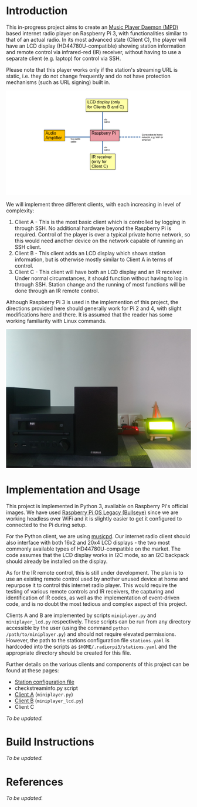 # Introduction

This in-progress project aims to create an [Music Player Daemon (MPD)](https://www.musicpd.org/) based internet radio player on Raspberry Pi 3, with functionalities similar to that of an actual radio. In its most advanced state (Client C), the player will have an LCD display (HD44780U-compatible) showing station information and remote control via infrared-red (IR) receiver, without having to use a separate client (e.g. laptop) for control via SSH. 

Please note that this player works only if the station's streaming URL is static, i.e. they do not change frequently and do not have protection mechanisms (such as URL signing) built in.

![High level design](docs/design.png)

We will implement three different clients, with each increasing in level of complexity:

1. Client A - This is the most basic client which is controlled by logging in through SSH. No additional hardware beyond the Raspberry Pi is required. Control of the player is over a typical private home network, so this would need another device on the network capable of running an SSH client.
2. Client B - This client adds an LCD display which shows station information, but is otherwise mostly similar to Client A in terms of control.
3. Client C - This client will have both an LCD display and an IR receiver. Under normal circumstances, it should function without having to log in through SSH. Station change and the running of most functions will be done through an IR remote control.

Although Raspberry Pi 3 is used in the implemention of this project, the directions provided here should generally work for Pi 2 and 4, with slight modifications here and there. It is assumed that the reader has some working familiarity with Linux commands.

![Client B set up](docs/clientBfull.jpg)

# Implementation and Usage

This project is implemented in Python 3, available on Raspberry Pi's official images. We have used [Raspberry Pi OS Legacy (Bullseye)](https://www.raspberrypi.com/software/operating-systems/) since we are working headless over WiFi and it is slightly easier to get it configured to connected to the Pi during setup.

For the Python client, we are using [musicpd](https://pypi.org/project/python-musicpd/). Our internet radio client should also interface with both 16x2 and 20x4 LCD displays - the two most commonly available types of HD44780U-compatible on the market. The code assumes that the LCD display works in I2C mode, so an I2C backpack should already be installed on the display.

As for the IR remote control, this is still under development. The plan is to use an existing remote control used by another unused device at home and repurpose it to control this internet radio player. This would require the testing of various remote controls and IR receivers, the capturing and identification of IR codes, as well as the implementation of event-driven code, and is no doubt the most tedious and complex aspect of this project.

Clients A and B are implemented by scripts `miniplayer.py` and `miniplayer_lcd.py` respectively. These scripts can be run from any directory accessible by the user (using the command `python /path/to/miniplayer.py`) and should not require elevated permissions. However, the path to the stations configuration file `stations.yaml` is hardcoded into the scripts as `$HOME/.radiorpi3/stations.yaml` and the appropriate directory should be created for this file.

Further details on the various clients and components of this project can be found at these pages:
- [Station configuration file](docs/stations.md)
- checkstreaminfo.py script
- [Client A](docs/usageclientA.md) (`miniplayer.py`)
- [Client B](docs/usageclientB.md) (`miniplayer_lcd.py`)
- Client C

*To be updated.*

# Build Instructions

*To be updated.*

# References

*To be updated.*
